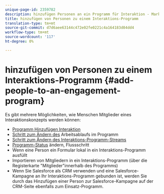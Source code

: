 ```yaml
---
unique-page-id: 2359782
description: hinzufügen Personen an ein Programm für Interaktion - Marketing Docs - Produktdokumentation
title: hinzufügen von Personen zu einem Interaktions-Programm
translation-type: tm+mt
source-git-commit: d7d6aee63144c472e02fe0221c4a164183d04dd4
workflow-type: tm+mt
source-wordcount: '117'
ht-degree: 0%

---
```



# hinzufügen von Personen zu einem Interaktions-Programm {#add-people-to-an-engagement-program}

Es gibt mehrere Möglichkeiten, wie Menschen Mitglieder eines Interaktionskonzepts werden können:

* [Programm Hinzufügen Interaktion](../../../../product-docs/core-marketo-concepts/smart-campaigns/program-flow-actions/add-to-engagement-program.md)
* [Schritt zum Ändern des](../../../../product-docs/core-marketo-concepts/smart-campaigns/program-flow-actions/change-engagement-program-cadence.md) Arbeitsablaufs im Programm
* [Schritt zum Ändern des Interaktions-Programm-Streams](../../../../product-docs/core-marketo-concepts/smart-campaigns/program-flow-actions/change-engagement-program-stream.md)
* [Programm-Status](../../../../product-docs/core-marketo-concepts/smart-campaigns/program-flow-actions/change-program-status.md) ändern, Flussschritt
* Wenn eine Person ein Formular lokal in ein Interaktions-Programm ausfüllt
* Importieren von Mitgliedern in ein Interaktions-Programm (über die Registerkarte &quot;Mitglieder&quot;innerhalb des Programms)
* Wenn Sie Salesforce als CRM verwenden und eine Salesforce-Kampagne an Ihr Interaktions-Programm gebunden ist, werden Sie durch das Hinzufügen einer Person zur Salesforce-Kampagne auf der CRM-Seite ebenfalls zum Einsatz-Programm.

